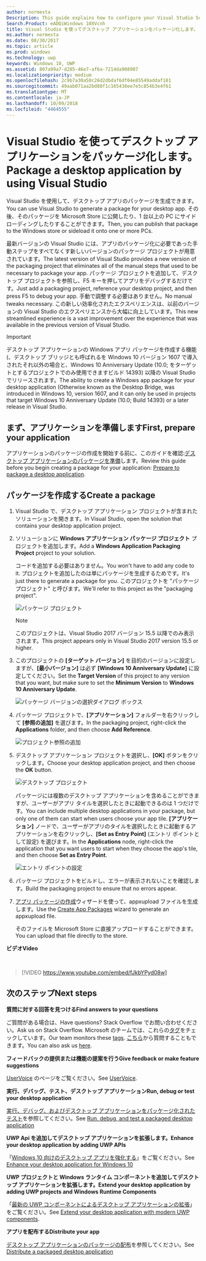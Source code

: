 ```yaml
---
author: normesta
Description: This guide explains how to configure your Visual Studio Solution to edit, debug, and package desktop application.
Search.Product: eADQiWindows 10XVcnh
title: Visual Studio を使ってデスクトップ アプリケーションをパッケージ化します。
ms.author: normesta
ms.date: 08/30/2017
ms.topic: article
ms.prod: windows
ms.technology: uwp
keywords: Windows 10, UWP
ms.assetid: 807a99a7-d285-46e7-af6a-7214da908907
ms.localizationpriority: medium
ms.openlocfilehash: 2c9b7a30a50c26d2dbdaf6df04e85549addaf181
ms.sourcegitcommit: 49aab071aa2bd88f1c165438ee7e5c854b3e4f61
ms.translationtype: MT
ms.contentlocale: ja-JP
ms.lasthandoff: 10/09/2018
ms.locfileid: "4464555"
---
```

# <a name="package-a-desktop-application-by-using-visual-studio"></a><span data-ttu-id="64a4d-103">Visual Studio を使ってデスクトップ アプリケーションをパッケージ化します。</span><span class="sxs-lookup"><span data-stu-id="64a4d-103">Package a desktop application by using Visual Studio</span></span>

<span data-ttu-id="64a4d-104">Visual Studio を使用して、デスクトップ アプリのパッケージを生成できます。</span><span class="sxs-lookup"><span data-stu-id="64a4d-104">You can use Visual Studio to generate a package for your desktop app.</span></span> <span data-ttu-id="64a4d-105">その後、そのパッケージを Microsoft Store に公開したり、1 台以上の PC にサイドローディングしたりすることができます。</span><span class="sxs-lookup"><span data-stu-id="64a4d-105">Then, you can publish that package to the Windows store or sideload it onto one or more PCs.</span></span>

<span data-ttu-id="64a4d-106">最新バージョンの Visual Studio には、アプリのパッケージ化に必要であった手動ステップをすべてなくす新しいバージョンのパッケージ プロジェクトが用意されています。</span><span class="sxs-lookup"><span data-stu-id="64a4d-106">The latest version of Visual Studio provides a new version of the packaging project that eliminates all of the manual steps that used to be necessary to package your app.</span></span> <span data-ttu-id="64a4d-107">パッケージ プロジェクトを追加して、デスクトップ プロジェクトを参照し、F5 キーを押してアプリをデバッグするだけです。</span><span class="sxs-lookup"><span data-stu-id="64a4d-107">Just add a packaging project, reference your desktop project, and then press F5 to debug your app.</span></span> <span data-ttu-id="64a4d-108">手動で調整する必要はありません。</span><span class="sxs-lookup"><span data-stu-id="64a4d-108">No manual tweaks necessary.</span></span> <span data-ttu-id="64a4d-109">この新しい効率化されたエクスペリエンスは、以前のバージョンの Visual Studio のエクスペリエンスから大幅に向上しています。</span><span class="sxs-lookup"><span data-stu-id="64a4d-109">This new streamlined experience is a vast improvement over the experience that was available in the previous version of Visual Studio.</span></span>

>[!IMPORTANT]
><span data-ttu-id="64a4d-110">デスクトップ アプリケーションの Windows アプリ パッケージを作成する機能 (、デスクトップ ブリッジとも呼ばれるを Windows 10 バージョン 1607 で導入されたそれ以外の場合と、Windows 10 Anniversary Update (10.0; をターゲットとするプロジェクトでのみ使用できますビルド 14393) 以降の Visual Studio でリリースされます。</span><span class="sxs-lookup"><span data-stu-id="64a4d-110">The ability to create a Windows app package for your desktop application (Otherwise known as the Desktop Bridge, was introduced in Windows 10, version 1607, and it can only be used in projects that target Windows 10 Anniversary Update (10.0; Build 14393) or a later release in Visual Studio.</span></span>

## <a name="first-prepare-your-application"></a><span data-ttu-id="64a4d-111">まず、アプリケーションを準備します</span><span class="sxs-lookup"><span data-stu-id="64a4d-111">First, prepare your application</span></span>

<span data-ttu-id="64a4d-112">アプリケーションのパッケージの作成を開始する前に、このガイドを確認:[デスクトップ アプリケーションのパッケージを準備](desktop-to-uwp-prepare.md)します。</span><span class="sxs-lookup"><span data-stu-id="64a4d-112">Review this guide before you begin creating a package for your application: [Prepare to package a desktop application](desktop-to-uwp-prepare.md).</span></span>

<a id="new-packaging-project"/>

## <a name="create-a-package"></a><span data-ttu-id="64a4d-113">パッケージを作成する</span><span class="sxs-lookup"><span data-stu-id="64a4d-113">Create a package</span></span>

1. <span data-ttu-id="64a4d-114">Visual Studio で、デスクトップ アプリケーション プロジェクトが含まれたソリューションを開きます。</span><span class="sxs-lookup"><span data-stu-id="64a4d-114">In Visual Studio, open the solution that contains your desktop application project.</span></span>

2. <span data-ttu-id="64a4d-115">ソリューションに **Windows アプリケーション パッケージ プロジェクト** プロジェクトを追加します。</span><span class="sxs-lookup"><span data-stu-id="64a4d-115">Add a **Windows Application Packaging Project** project to your solution.</span></span>

   <span data-ttu-id="64a4d-116">コードを追加する必要はありません。</span><span class="sxs-lookup"><span data-stu-id="64a4d-116">You won't have to add any code to it.</span></span> <span data-ttu-id="64a4d-117">プロジェクトを追加したのは単にパッケージを生成するためです。</span><span class="sxs-lookup"><span data-stu-id="64a4d-117">It's just there to generate a package for you.</span></span> <span data-ttu-id="64a4d-118">このプロジェクトを "パッケージ プロジェクト" と呼びます。</span><span class="sxs-lookup"><span data-stu-id="64a4d-118">We'll refer to this project as the "packaging project".</span></span>

   ![パッケージ プロジェクト](images/desktop-to-uwp/packaging-project.png)

   >[!NOTE]
   ><span data-ttu-id="64a4d-120">このプロジェクトは、Visual Studio 2017 バージョン 15.5 以降でのみ表示されます。</span><span class="sxs-lookup"><span data-stu-id="64a4d-120">This project appears only in Visual Studio 2017 version 15.5 or higher.</span></span>

3. <span data-ttu-id="64a4d-121">このプロジェクトの **[ターゲット バージョン]** を目的のバージョンに設定しますが、**[最小バージョン]** は必ず **[Windows 10 Anniversary Update]** に設定してください。</span><span class="sxs-lookup"><span data-stu-id="64a4d-121">Set the **Target Version** of this project to any version that you want, but make sure to set the **Minimum Version** to **Windows 10 Anniversary Update**.</span></span>

   ![パッケージ バージョンの選択ダイアログ ボックス](images/desktop-to-uwp/packaging-version.png)

4. <span data-ttu-id="64a4d-123">パッケージ プロジェクトで、**[アプリケーション]** フォルダーを右クリックして **[参照の追加]** を選びます。</span><span class="sxs-lookup"><span data-stu-id="64a4d-123">In the packaging project, right-click the **Applications** folder, and then choose **Add Reference**.</span></span>

   ![プロジェクト参照の追加](images/desktop-to-uwp/add-project-reference.png)

5. <span data-ttu-id="64a4d-125">デスクトップ アプリケーション プロジェクトを選択し、**[OK]** ボタンをクリックします。</span><span class="sxs-lookup"><span data-stu-id="64a4d-125">Choose your desktop application project, and then choose the **OK** button.</span></span>

   ![デスクトップ プロジェクト](images/desktop-to-uwp/reference-project.png)

   <span data-ttu-id="64a4d-127">パッケージには複数のデスクトップ アプリケーションを含めることができますが、ユーザーがアプリ タイルを選択したときに起動できるのは 1 つだけです。</span><span class="sxs-lookup"><span data-stu-id="64a4d-127">You can include multiple desktop applications in your package, but only one of them can start when users choose your app tile.</span></span> <span data-ttu-id="64a4d-128">**[アプリケーション]** ノードで、ユーザーがアプリのタイルを選択したときに起動するアプリケーションを右クリックし、**[Set as Entry Point]** (エントリ ポイントとして設定) を選びます。</span><span class="sxs-lookup"><span data-stu-id="64a4d-128">In the **Applications** node, right-click the application that you want users to start when they choose the app's tile, and then choose **Set as Entry Point**.</span></span>

   ![エントリ ポイントの設定](images/desktop-to-uwp/entry-point-set.png)

6. <span data-ttu-id="64a4d-130">パッケージ プロジェクトをビルドし、エラーが表示されないことを確認します。</span><span class="sxs-lookup"><span data-stu-id="64a4d-130">Build the packaging project to ensure that no errors appear.</span></span>

7. <span data-ttu-id="64a4d-131">[アプリ パッケージの作成](../packaging/packaging-uwp-apps.md)ウィザードを使って、appxupload ファイルを生成します。</span><span class="sxs-lookup"><span data-stu-id="64a4d-131">Use the [Create App Packages](../packaging/packaging-uwp-apps.md) wizard to generate an appxupload file.</span></span>

   <span data-ttu-id="64a4d-132">そのファイルを Microsoft Store に直接アップロードすることができます。</span><span class="sxs-lookup"><span data-stu-id="64a4d-132">You can upload that file directly to the store.</span></span>

**<span data-ttu-id="64a4d-133">ビデオ</span><span class="sxs-lookup"><span data-stu-id="64a4d-133">Video</span></span>**

&nbsp;
> [!VIDEO https://www.youtube.com/embed/fJkbYPyd08w]

## <a name="next-steps"></a><span data-ttu-id="64a4d-134">次のステップ</span><span class="sxs-lookup"><span data-stu-id="64a4d-134">Next steps</span></span>

**<span data-ttu-id="64a4d-135">質問に対する回答を見つける</span><span class="sxs-lookup"><span data-stu-id="64a4d-135">Find answers to your questions</span></span>**

<span data-ttu-id="64a4d-136">ご質問がある場合は、</span><span class="sxs-lookup"><span data-stu-id="64a4d-136">Have questions?</span></span> <span data-ttu-id="64a4d-137">Stack Overflow でお問い合わせください。</span><span class="sxs-lookup"><span data-stu-id="64a4d-137">Ask us on Stack Overflow.</span></span> <span data-ttu-id="64a4d-138">Microsoft のチームでは、これらの[タグ](http://stackoverflow.com/questions/tagged/project-centennial+or+desktop-bridge)をチェックしています。</span><span class="sxs-lookup"><span data-stu-id="64a4d-138">Our team monitors these [tags](http://stackoverflow.com/questions/tagged/project-centennial+or+desktop-bridge).</span></span> <span data-ttu-id="64a4d-139">[こちら](https://social.msdn.microsoft.com/Forums/en-US/home?filter=alltypes&sort=relevancedesc&searchTerm=%5BDesktop%20Converter%5D)から質問することもできます。</span><span class="sxs-lookup"><span data-stu-id="64a4d-139">You can also ask us [here](https://social.msdn.microsoft.com/Forums/en-US/home?filter=alltypes&sort=relevancedesc&searchTerm=%5BDesktop%20Converter%5D).</span></span>

**<span data-ttu-id="64a4d-140">フィードバックの提供または機能の提案を行う</span><span class="sxs-lookup"><span data-stu-id="64a4d-140">Give feedback or make feature suggestions</span></span>**

<span data-ttu-id="64a4d-141">[UserVoice](https://wpdev.uservoice.com/forums/110705-universal-windows-platform/category/161895-desktop-bridge-centennial) のページをご覧ください。</span><span class="sxs-lookup"><span data-stu-id="64a4d-141">See [UserVoice](https://wpdev.uservoice.com/forums/110705-universal-windows-platform/category/161895-desktop-bridge-centennial).</span></span>

**<span data-ttu-id="64a4d-142">実行、デバッグ、テスト、デスクトップ アプリケーション</span><span class="sxs-lookup"><span data-stu-id="64a4d-142">Run, debug or test your desktop application</span></span>**

<span data-ttu-id="64a4d-143">[実行、デバッグ、およびデスクトップ アプリケーションをパッケージ化されたテスト](desktop-to-uwp-debug.md)を参照してください。</span><span class="sxs-lookup"><span data-stu-id="64a4d-143">See [Run, debug, and test a packaged desktop application](desktop-to-uwp-debug.md)</span></span>

**<span data-ttu-id="64a4d-144">UWP Api を追加してデスクトップ アプリケーションを拡張します。</span><span class="sxs-lookup"><span data-stu-id="64a4d-144">Enhance your desktop application by adding UWP APIs</span></span>**

<span data-ttu-id="64a4d-145">「[Windows 10 向けのデスクトップ アプリを強化する](desktop-to-uwp-enhance.md)」をご覧ください。</span><span class="sxs-lookup"><span data-stu-id="64a4d-145">See [Enhance your desktop application for Windows 10](desktop-to-uwp-enhance.md)</span></span>

**<span data-ttu-id="64a4d-146">UWP プロジェクトと Windows ランタイム コンポーネントを追加してデスクトップ アプリケーションを拡張します。</span><span class="sxs-lookup"><span data-stu-id="64a4d-146">Extend your desktop application by adding UWP projects and Windows Runtime Components</span></span>**

<span data-ttu-id="64a4d-147">「[最新の UWP コンポーネントによるデスクトップ アプリケーションの拡張](desktop-to-uwp-extend.md)」をご覧ください。</span><span class="sxs-lookup"><span data-stu-id="64a4d-147">See [Extend your desktop application with modern UWP components](desktop-to-uwp-extend.md).</span></span>

**<span data-ttu-id="64a4d-148">アプリを配布する</span><span class="sxs-lookup"><span data-stu-id="64a4d-148">Distribute your app</span></span>**

<span data-ttu-id="64a4d-149">[デスクトップ アプリケーションのパッケージの配布](desktop-to-uwp-distribute.md)を参照してください。</span><span class="sxs-lookup"><span data-stu-id="64a4d-149">See [Distribute a packaged desktop application](desktop-to-uwp-distribute.md)</span></span>
